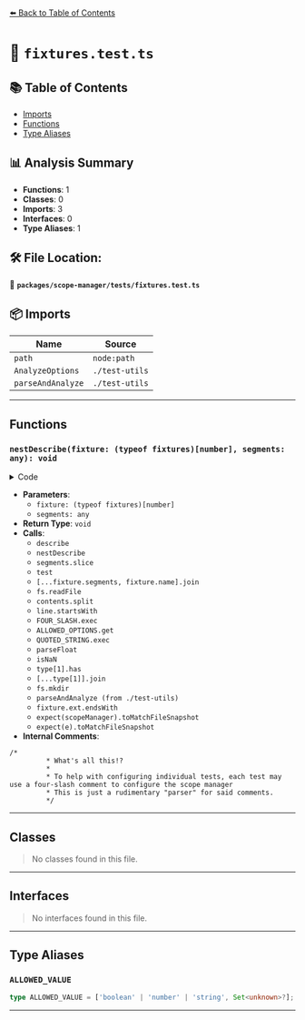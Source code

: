 [⬅️ Back to Table of Contents](../../../index.md)

# 📄 `fixtures.test.ts`

## 📚 Table of Contents

- [Imports](#imports)
- [Functions](#functions)
- [Type Aliases](#type-aliases)

## 📊 Analysis Summary

- **Functions**: 1
- **Classes**: 0
- **Imports**: 3
- **Interfaces**: 0
- **Type Aliases**: 1

## 🛠️ File Location:
📂 **`packages/scope-manager/tests/fixtures.test.ts`**

## 📦 Imports

| Name | Source |
|------|--------|
| `path` | `node:path` |
| `AnalyzeOptions` | `./test-utils` |
| `parseAndAnalyze` | `./test-utils` |


---

## Functions

### `nestDescribe(fixture: (typeof fixtures)[number], segments: any): void`

<details><summary>Code</summary>

```ts
function nestDescribe(
  fixture: (typeof fixtures)[number],
  segments = fixture.segments,
): void {
  if (segments.length > 0) {
    describe(segments[0], () => {
      nestDescribe(fixture, segments.slice(1));
    });
  } else {
    test(
      fixture.name,
      { only: [...fixture.segments, fixture.name].join(path.sep) === ONLY },
      async () => {
        const contents = await fs.readFile(fixture.absolute, {
          encoding: 'utf-8',
        });

        const lines = contents.split('\n');
        const options: Record<string, unknown> = {
          lib: [],
        };

        /*
         * What's all this!?
         *
         * To help with configuring individual tests, each test may use a four-slash comment to configure the scope manager
         * This is just a rudimentary "parser" for said comments.
         */
        for (const line of lines) {
          if (!line.startsWith('////')) {
            continue;
          }

          const match = FOUR_SLASH.exec(line);
          if (!match) {
            throw new Error(
              `Four-slash did not match expected format: ${line}`,
            );
          }
          const [, key, rawValue] = match;
          const type = ALLOWED_OPTIONS.get(key);
          if (!type) {
            throw new Error(`Unknown option ${key}`);
          }

          let value: unknown = rawValue;
          switch (type[0]) {
            case 'string': {
              const strmatch = QUOTED_STRING.exec(rawValue);
              if (strmatch) {
                value = strmatch[1];
              }
              break;
            }

            case 'number': {
              const parsed = parseFloat(rawValue);
              if (isNaN(parsed)) {
                throw new Error(
                  `Expected a number for ${key}, but got ${rawValue}`,
                );
              }
              value = parsed;
              break;
            }

            case 'boolean': {
              if (rawValue === 'true') {
                value = true;
              } else if (rawValue === 'false') {
                value = false;
              } else {
                throw new Error(
                  `Expected a boolean for ${key}, but got ${rawValue}`,
                );
              }
              break;
            }
          }

          if (type[1] && !type[1].has(value)) {
            throw new Error(
              `Expected value for ${key} to be one of (${[...type[1]].join(
                ' | ',
              )}), but got ${value as string}`,
            );
          }

          if (value === 'true') {
            options[key] = true;
          } else if (value === 'false') {
            options[key] = false;
          } else {
            options[key] = value;
          }
        }

        await fs.mkdir(fixture.snapshotPath, { recursive: true });

        try {
          const { scopeManager } = parseAndAnalyze(contents, options, {
            jsx: fixture.ext.endsWith('x'),
          });
          await expect(scopeManager).toMatchFileSnapshot(fixture.snapshotFile);
        } catch (e) {
          await expect(e).toMatchFileSnapshot(fixture.snapshotFile);
        }
      },
    );
  }
}
```
</details>

- **Parameters**:
  - `fixture: (typeof fixtures)[number]`
  - `segments: any`
- **Return Type**: `void`
- **Calls**:
  - `describe`
  - `nestDescribe`
  - `segments.slice`
  - `test`
  - `[...fixture.segments, fixture.name].join`
  - `fs.readFile`
  - `contents.split`
  - `line.startsWith`
  - `FOUR_SLASH.exec`
  - `ALLOWED_OPTIONS.get`
  - `QUOTED_STRING.exec`
  - `parseFloat`
  - `isNaN`
  - `type[1].has`
  - `[...type[1]].join`
  - `fs.mkdir`
  - `parseAndAnalyze (from ./test-utils)`
  - `fixture.ext.endsWith`
  - `expect(scopeManager).toMatchFileSnapshot`
  - `expect(e).toMatchFileSnapshot`
- **Internal Comments**:
```
/*
         * What's all this!?
         *
         * To help with configuring individual tests, each test may use a four-slash comment to configure the scope manager
         * This is just a rudimentary "parser" for said comments.
         */
```


---

## Classes

> No classes found in this file.


---

## Interfaces

> No interfaces found in this file.


---

## Type Aliases

### `ALLOWED_VALUE`

```ts
type ALLOWED_VALUE = ['boolean' | 'number' | 'string', Set<unknown>?];
```


---